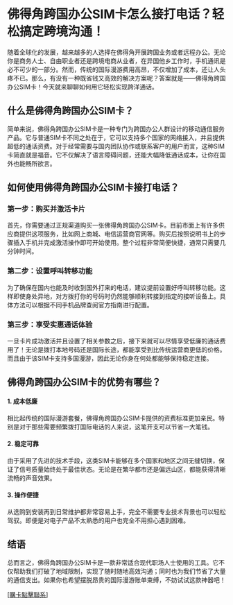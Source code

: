 # 佛得角跨国办公SIM卡怎么接打电话？轻松搞定跨境沟通！

随着全球化的发展，越来越多的人选择在佛得角开展跨国业务或者远程办公。无论你是商务人士、自由职业者还是跨境电商从业者，在异国他乡工作时，手机通讯是必不可少的一部分。然而，传统的国际漫游费用高昂，不仅增加了成本，还让人头疼不已。那么，有没有一种既省钱又高效的解决方案呢？答案就是——佛得角跨国办公SIM卡！今天就来聊聊如何用它轻松实现跨洋通话。

## 什么是佛得角跨国办公SIM卡？

简单来说，佛得角跨国办公SIM卡是一种专门为跨国办公人群设计的移动通信服务产品。它与普通SIM卡不同之处在于，它可以支持多个国家的网络接入，并且提供超低的通话资费。对于经常需要与国内团队协作或联系客户的用户而言，这种SIM卡简直就是福音。它不仅解决了语言障碍问题，还能大幅降低通话成本，让你在国外也能畅所欲言。

## 如何使用佛得角跨国办公SIM卡接打电话？

### 第一步：购买并激活卡片

首先，你需要通过正规渠道购买一张佛得角跨国办公SIM卡。目前市面上有许多供应商提供这项服务，比如网上商城、电信运营商官网等。购买后按照说明书上的步骤插入手机并完成激活操作即可开始使用。整个过程非常简便快捷，通常只需要几分钟时间。

### 第二步：设置呼叫转移功能

为了确保在国内也能及时收到国外打来的电话，建议提前设置好呼叫转移功能。这样即使身处异地，对方拨打你的号码时仍然能够顺利转接到指定的接听设备上。具体方法可以根据不同手机品牌查阅官方指南进行配置。

### 第三步：享受实惠通话体验

一旦卡片成功激活并且设置了相关参数之后，接下来就可以尽情享受低廉的通话费用了！无论是拨打本地号码还是国际长途，都能享受到比传统运营商更低的价格。而且由于该SIM卡支持多国漫游，因此无论你身在何处都能够保持稳定连接。

## 佛得角跨国办公SIM卡的优势有哪些？

#### 1. 成本低廉
相比起传统的国际漫游套餐，佛得角跨国办公SIM卡提供的资费标准更加亲民。特别是对于那些需要频繁拨打国际电话的人来说，这笔开支可以节省一大笔钱。

#### 2. 稳定可靠
由于采用了先进的技术手段，这类SIM卡能够在多个国家和地区之间无缝切换，保证了信号质量始终处于最佳状态。无论是在繁华都市还是偏远山区，都能获得清晰流畅的声音效果。

#### 3. 操作便捷
从选购到安装再到日常维护都非常容易上手，完全不需要专业技术背景也可以轻松驾驭。即便是对电子产品不太熟悉的用户也完全不用担心遇到困难。

## 结语

总而言之，佛得角跨国办公SIM卡是一款非常适合现代职场人士使用的工具。它不仅帮助我们打破了地域限制，实现了随时随地高效沟通；同时也为我们节省了大量的通信支出。如果你也希望摆脱昂贵的国际漫游账单束缚，不妨试试这款神器吧！

[[購卡點擊聯系](https://t.me/s/esim1088)]